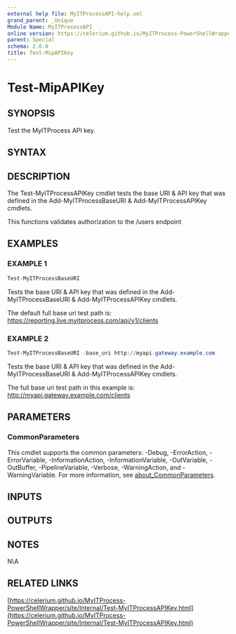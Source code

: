 ```yaml
---
external help file: MyITProcessAPI-help.xml
grand_parent: _Unique
Module Name: MyITProcessAPI
online version: https://celerium.github.io/MyITProcess-PowerShellWrapper/site/_Unique/Test-MipAPIKey.html
parent: Special
schema: 2.0.0
title: Test-MipAPIKey
---
```


# Test-MipAPIKey

## SYNOPSIS
Test the MyITProcess API key.

## SYNTAX

## DESCRIPTION
The Test-MyITProcessAPIKey cmdlet tests the base URI & API key that was defined in the
Add-MyITProcessBaseURI & Add-MyITProcessAPIKey cmdlets.

This functions validates authorization to the /users endpoint

## EXAMPLES

### EXAMPLE 1
```powershell
Test-MyITProcessBaseURI
```

Tests the base URI & API key that was defined in the
Add-MyITProcessBaseURI & Add-MyITProcessAPIKey cmdlets.

The default full base uri test path is:
    https://reporting.live.myitprocess.com/api/v1/clients

### EXAMPLE 2
```powershell
Test-MyITProcessBaseURI -base_uri http://myapi.gateway.example.com
```

Tests the base URI & API key that was defined in the
Add-MyITProcessBaseURI & Add-MyITProcessAPIKey cmdlets.

The full base uri test path in this example is:
    http://myapi.gateway.example.com/clients

## PARAMETERS

### CommonParameters
This cmdlet supports the common parameters: -Debug, -ErrorAction, -ErrorVariable, -InformationAction, -InformationVariable, -OutVariable, -OutBuffer, -PipelineVariable, -Verbose, -WarningAction, and -WarningVariable. For more information, see [about_CommonParameters](http://go.microsoft.com/fwlink/?LinkID=113216).

## INPUTS

## OUTPUTS

## NOTES
N\A

## RELATED LINKS

[https://celerium.github.io/MyITProcess-PowerShellWrapper/site/Internal/Test-MyITProcessAPIKey.html](https://celerium.github.io/MyITProcess-PowerShellWrapper/site/Internal/Test-MyITProcessAPIKey.html)

